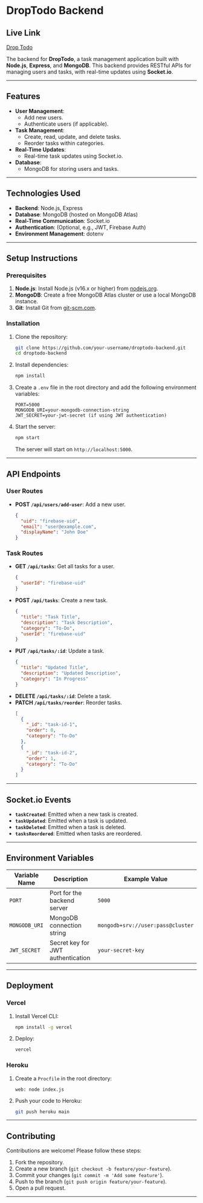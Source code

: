 



# DropTodo Backend

## Live Link

[Drop Todo](https://drop-todo.netlify.app/)

The backend for **DropTodo**, a task management application built with **Node.js**, **Express**, and **MongoDB**. This backend provides RESTful APIs for managing users and tasks, with real-time updates using **Socket.io**.

---

## **Features**
- **User Management**:
  - Add new users.
  - Authenticate users (if applicable).
- **Task Management**:
  - Create, read, update, and delete tasks.
  - Reorder tasks within categories.
- **Real-Time Updates**:
  - Real-time task updates using Socket.io.
- **Database**:
  - MongoDB for storing users and tasks.

---

## **Technologies Used**
- **Backend**: Node.js, Express
- **Database**: MongoDB (hosted on MongoDB Atlas)
- **Real-Time Communication**: Socket.io
- **Authentication**: (Optional, e.g., JWT, Firebase Auth)
- **Environment Management**: dotenv

---

## **Setup Instructions**

### **Prerequisites**
1. **Node.js**: Install Node.js (v16.x or higher) from [nodejs.org](https://nodejs.org/).
2. **MongoDB**: Create a free MongoDB Atlas cluster or use a local MongoDB instance.
3. **Git**: Install Git from [git-scm.com](https://git-scm.com/).

### **Installation**
1. Clone the repository:
   ```bash
   git clone https://github.com/your-username/droptodo-backend.git
   cd droptodo-backend
   ```
2. Install dependencies:
   ```bash
   npm install
   ```
3. Create a `.env` file in the root directory and add the following environment variables:
   ```env
   PORT=5000
   MONGODB_URI=your-mongodb-connection-string
   JWT_SECRET=your-jwt-secret (if using JWT authentication)
   ```
4. Start the server:
   ```bash
   npm start
   ```
   The server will start on `http://localhost:5000`.

---

## **API Endpoints**

### **User Routes**
- **POST `/api/users/add-user`**: Add a new user.
  ```json
  {
    "uid": "firebase-uid",
    "email": "user@example.com",
    "displayName": "John Doe"
  }
  ```

### **Task Routes**
- **GET `/api/tasks`**: Get all tasks for a user.
  ```json
  {
    "userId": "firebase-uid"
  }
  ```
- **POST `/api/tasks`**: Create a new task.
  ```json
  {
    "title": "Task Title",
    "description": "Task Description",
    "category": "To-Do",
    "userId": "firebase-uid"
  }
  ```
- **PUT `/api/tasks/:id`**: Update a task.
  ```json
  {
    "title": "Updated Title",
    "description": "Updated Description",
    "category": "In Progress"
  }
  ```
- **DELETE `/api/tasks/:id`**: Delete a task.
- **PATCH `/api/tasks/reorder`**: Reorder tasks.
  ```json
  [
    {
      "_id": "task-id-1",
      "order": 0,
      "category": "To-Do"
    },
    {
      "_id": "task-id-2",
      "order": 1,
      "category": "To-Do"
    }
  ]
  ```

---

## **Socket.io Events**
- **`taskCreated`**: Emitted when a new task is created.
- **`taskUpdated`**: Emitted when a task is updated.
- **`taskDeleted`**: Emitted when a task is deleted.
- **`tasksReordered`**: Emitted when tasks are reordered.

---

## **Environment Variables**
| Variable Name     | Description                          | Example Value                     |
|-------------------|--------------------------------------|-----------------------------------|
| `PORT`            | Port for the backend server          | `5000`                           |
| `MONGODB_URI`     | MongoDB connection string            | `mongodb+srv://user:pass@cluster`|
| `JWT_SECRET`      | Secret key for JWT authentication    | `your-secret-key`                |

---

## **Deployment**
### **Vercel**
1. Install Vercel CLI:
   ```bash
   npm install -g vercel
   ```
2. Deploy:
   ```bash
   vercel
   ```

### **Heroku**
1. Create a `Procfile` in the root directory:
   ```
   web: node index.js
   ```
2. Push your code to Heroku:
   ```bash
   git push heroku main
   ```

---

## **Contributing**
Contributions are welcome! Please follow these steps:
1. Fork the repository.
2. Create a new branch (`git checkout -b feature/your-feature`).
3. Commit your changes (`git commit -m 'Add some feature'`).
4. Push to the branch (`git push origin feature/your-feature`).
5. Open a pull request.

---



